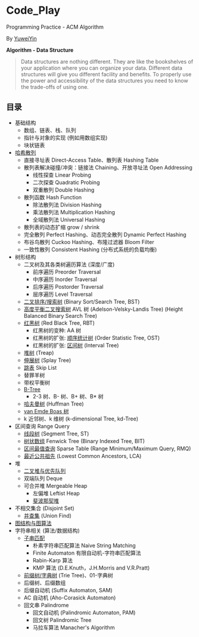 # Code_Play

Programming Practice - ACM Algorithm

By [YuweiYin](https://github.com/YuweiYin)

**Algorithm - Data Structure**

> Data structures are nothing different. They are like the bookshelves of your application where you can organize your data. Different data structures will give you different facility and benefits. To properly use the power and accessibility of the data structures you need to know the trade-offs of using one.

## 目录

- 基础结构
    - 数组、链表、栈、队列
    - 指针与对象的实现 (例如用数组实现)
    - 块状链表
- [哈希散列](./hashing.py)
    - 直接寻址表 Direct-Access Table、散列表 Hashing Table
    - 散列表解决碰撞/冲突：链接法 Chaining、开放寻址法 Open Addressing
        - 线性探查 Linear Probing
        - 二次探查 Quadratic Probing
        - 双重散列 Double Hashing
    - 散列函数 Hash Function
        - 除法散列法 Division Hashing
        - 乘法散列法 Multiplication Hashing
        - 全域散列法 Universal Hashing
    - 散列表的动态扩缩 grow / shrink
    - 完全散列 Perfect Hashing、动态完全散列 Dynamic Perfect Hashing
    - 布谷鸟散列 Cuckoo Hashing、布隆过滤器 Bloom Filter
    - 一致性散列 Consistent Hashing (分布式系统的负载均衡)
- 树形结构
    - 二叉树及其各类树遍历算法 (深度/广度)
        - 前序遍历 Preorder Traversal
        - 中序遍历 Inorder Traversal
        - 后序遍历 Postorder Traversal
        - 层序遍历 Level Traversal
    - [二叉排序/搜索树](./binary-search-tree.py) (Binary Sort/Search Tree, BST)
    - [高度平衡二叉搜索树](./avl-tree.py) AVL 树 (Adelson-Velsky-Landis Tree) (Height Balanced Binary Search Tree)
    - [红黑树](./red-black-tree.py) (Red Black Tree, RBT)
        - 红黑树的变种: AA 树
        - 红黑树的扩张: [顺序统计树](./order-statistic-tree.py) (Order Statistic Tree, OST)
        - 红黑树的扩张: [区间树](./interval-tree.py) (Interval Tree)
    - [堆树](./treap.py) (Treap)
    - [伸展树](./splay-tree.py) (Splay Tree)
    - [跳表](./skip-list.py) Skip List
    - 替罪羊树
    - 带权平衡树
    - [B-Tree](./b-tree.py)
        - 2-3 树、B- 树、B+ 树、B\* 树
    - [哈夫曼树](../greedy-algorithm/huffman.py) (Huffman Tree)
    - [van Emde Boas 树](./van-emde-boas-tree.py)
    - k 近邻树、k 维树 (k-dimensional Tree, kd-Tree)
- 区间查询 Range Query
    - [线段树](./segment-tree.py) (Segment Tree, ST)
    - [树状数组](./binary-indexed-tree.py) Fenwick Tree (Binary Indexed Tree, BIT)
    - [区间最值查询](./range-min-max-query.py) Sparse Table (Range Minimum/Maximum Query, RMQ)
    - [最近公共祖先](./lowest-common-ancestor.py) (Lowest Common Ancestors, LCA)
- 堆
    - [二叉堆与优先队列](./heap-priority-queue.py)
    - 双端队列 Deque
    - 可合并堆 Mergeable Heap
        - 左偏堆 Leftist Heap
        - [斐波那契堆](./fibonacci-heap.py)
- 不相交集合 (Disjoint Set)
    - [并查集](./union-find.py) (Union Find)
- [图结构与图算法](../graph-theory)
- 字符串相关 (算法/数据结构)
    - [子串匹配](../other-topics/string-matching)
        - 朴素字符串匹配算法 Naive String Matching
        - Finite Automaton 有限自动机-字符串匹配算法
        - Rabin-Karp 算法
        - KMP 算法 (D.E.Knuth，J.H.Morris and V.R.Pratt)
    - [前缀树/字典树](./string-trie.py) (Trie Tree)、01-字典树
    - 后缀树、后缀数组
    - 后缀自动机 (Suffix Automaton, SAM)
    - AC 自动机 (Aho-Corasick Automaton)
    - 回文串 Palindrome
        - 回文自动机 (Palindromic Automaton, PAM)
        - 回文树 Palindromic Tree
        - 马拉车算法 Manacher's Algorithm
